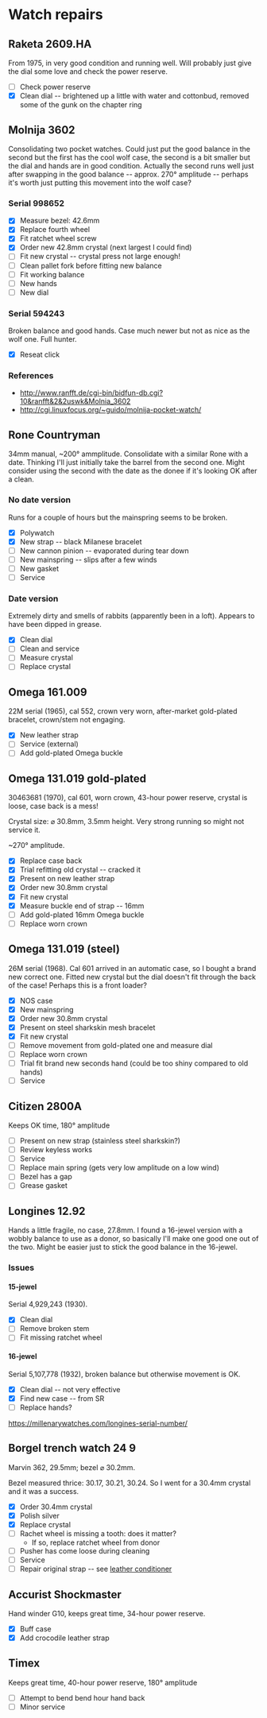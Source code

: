 # Watch repairs

## Raketa 2609.HA
From 1975, in very good condition and running well. Will probably just give the dial some love and check the power reserve.

- [ ] Check power reserve
- [x] Clean dial -- brightened up a little with water and cottonbud, removed some of the gunk on the chapter ring

## Molnija 3602
Consolidating two pocket watches. Could just put the good balance in the second but the first has the cool wolf case, the second is a bit smaller but the dial and hands are in good condition. Actually the second runs well just after swapping in the good balance -- approx. 270&deg; amplitude -- perhaps it's worth just putting this movement into the wolf case?

### Serial 998652
- [x] Measure bezel: 42.6mm 
- [x] Replace fourth wheel
- [x] Fit ratchet wheel screw
- [x] Order new 42.8mm crystal (next largest I could find)
- [ ] Fit new crystal -- crystal press not large enough!
- [ ] Clean pallet fork before fitting new balance
- [ ] Fit working balance
- [ ] New hands
- [ ] New dial

### Serial 594243
Broken balance and good hands. Case much newer but not as nice as the wolf one. Full hunter.

- [x] Reseat click

### References
- http://www.ranfft.de/cgi-bin/bidfun-db.cgi?10&ranfft&2&2uswk&Molnia_3602
- http://cgi.linuxfocus.org/~guido/molnija-pocket-watch/

## Rone Countryman
34mm manual, ~200&deg; ammplitude. Consolidate with a similar Rone with a date. Thinking I'll just initially take the barrel from the second one. Might consider using the second with the date as the donee if it's looking OK after a clean.

### No date version
Runs for a couple of hours but the mainspring seems to be broken.

- [x] Polywatch
- [x] New strap -- black Milanese bracelet
- [ ] New cannon pinion -- evaporated during tear down
- [ ] New mainspring -- slips after a few winds
- [ ] New gasket
- [ ] Service

### Date version
Extremely dirty and smells of rabbits (apparently been in a loft). Appears to have been dipped in grease.

- [x] Clean dial
- [ ] Clean and service
- [ ] Measure crystal
- [ ] Replace crystal

## Omega 161.009
22M serial (1965), cal 552, crown very worn, after-market gold-plated bracelet, crown/stem not engaging.

- [x] New leather strap
- [ ] Service (external)
- [ ] Add gold-plated Omega buckle

## Omega 131.019 gold-plated
30463681 (1970), cal 601, worn crown, 43-hour power reserve, crystal is loose, case back is a mess!

Crystal size: &#x2300; 30.8mm, 3.5mm height. Very strong running so might not service it.

~270&deg; amplitude.

- [x] Replace case back
- [x] Trial refitting old crystal -- cracked it
- [x] Present on new leather strap
- [x] Order new 30.8mm crystal
- [x] Fit new crystal
- [x] Measure buckle end of strap -- 16mm
- [ ] Add gold-plated 16mm Omega buckle
- [ ] Replace worn crown

##  Omega 131.019 (steel)
26M serial (1968). Cal 601 arrived in an automatic case, so I bought a brand new correct one. Fitted new crystal but the dial doesn't fit through the back of the case! Perhaps this is a front loader?

- [x] NOS case
- [x] New mainspring  
- [x] Order new 30.8mm crystal
- [x] Present on steel sharkskin mesh bracelet
- [x] Fit new crystal
- [ ] Remove movement from gold-plated one and measure dial
- [ ] Replace worn crown
- [ ] Trial fit brand new seconds hand (could be too shiny compared to old hands)
- [ ] Service

## Citizen 2800A
Keeps OK time, 180&deg; amplitude

- [ ] Present on new strap (stainless steel sharkskin?)
- [ ] Review keyless works
- [ ] Service
- [ ] Replace main spring (gets very low amplitude on a low wind)
- [ ] Bezel has a gap
- [ ] Grease gasket

## Longines 12.92
Hands a little fragile, no case, 27.8mm. I found a 16-jewel version with a wobbly balance to use as a donor, so basically I'll make one good one out of the two. Might be easier just to stick the good balance in the 16-jewel.

### Issues
#### 15-jewel
Serial 4,929,243 (1930).

- [x] Clean dial
- [ ] Remove broken stem
- [ ] Fit missing ratchet wheel

#### 16-jewel
Serial 5,107,778 (1932), broken balance but otherwise movement is OK.

- [x] Clean dial -- not very effective
- [x] Find new case -- from SR
- [ ] Replace hands?

https://millenarywatches.com/longines-serial-number/

## Borgel trench watch 24 9
Marvin 362, 29.5mm; bezel &#x2300; 30.2mm.

Bezel measured thrice: 30.17, 30.21, 30.24. So I went for a 30.4mm crystal and it was a success.

- [x] Order 30.4mm crystal
- [x] Polish silver
- [x] Replace crystal
- [ ] Rachet wheel is missing a tooth: does it matter?
    - If so, replace ratchet wheel from donor
- [ ] Pusher has come loose during cleaning
- [ ] Service
- [ ] Repair original strap -- see [leather conditioner](https://www.watchobsession.co.uk/blogs/watchobsession-blog/how-to-care-for-leather-watch-strap)

## Accurist Shockmaster
Hand winder G10, keeps great time, 34-hour power reserve.

- [x] Buff case
- [x] Add crocodile leather strap

## Timex
Keeps great time, 40-hour power reserve, 180&deg; amplitude

- [ ] Attempt to bend bend hour hand back
- [ ] Minor service
